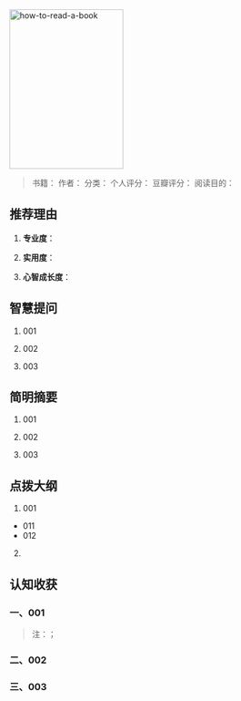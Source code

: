<img src="http://image.dayuaidaodao.com/writing/image/how-to-read-a-book.jpg" alt="how-to-read-a-book" title="图片来自网络" width="200" height="280" />

> 书籍：
> 作者：
> 分类：
> 个人评分：
> 豆瓣评分：
> 阅读目的：

## 推荐理由

1. **专业度**：

2. **实用度**：

3. **心智成长度**：

## 智慧提问

1. 001

2. 002

3. 003

## 简明摘要

1. 001

2. 002

3. 003


## 点拨大纲

1. 001
  - 011
  - 012
2.

## 认知收获

### 一、001

> 注：；


### 二、002



### 三、003
